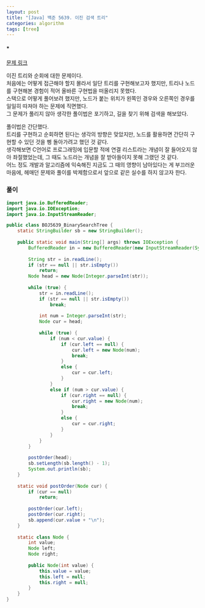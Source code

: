 ```yaml
---
layout: post
title: "[Java] 백준 5639. 이진 검색 트리"
categories: algorithm
tags: [tree]
---
```


#### *

[문제 링크](https://www.acmicpc.net/problem/5639)

이진 트리와 순회에 대한 문제이다.\
처음에는 어떻게 접근해야 할지 몰라서 일단 트리를 구현해보고자 했지만, 트리나 노드를 구현해본 경험이 적어 올바른 구현법을 떠올리지 못했다.\
스택으로 어떻게 풀어보려 했지만, 노드가 붙는 위치가 왼쪽인 경우와 오른쪽인 경우를 일일히 따져야 하는 문제에 직면했다.\
그 문제가 풀리지 않아 생각한 풀이법은 포기하고, 길을 찾기 위해 검색을 해보았다.

풀이법은 간단했다.\
트리를 구현하고 순회하면 된다는 생각의 방향은 맞았지만, 노드를 활용하면 간단히 구현할 수 있던 것을 삥 돌아가려고 했던 것 같다.\
생각해보면 C언어로 프로그래밍에 입문할 적에 연결 리스트라는 개념이 잘 들어오지 않아 좌절했었는데, 그 때도 노드라는 개념을 잘 받아들이지 못해 그랬던 것 같다.\
어느 정도 개발과 알고리즘에 익숙해진 지금도 그 때의 영향이 남아있다는 게 부끄러운 마음에, 헤매던 문제와 풀이를 박제함으로서 앞으로 같은 실수를 하지 않고자 한다.


### 풀이

```java
import java.io.BufferedReader;
import java.io.IOException;
import java.io.InputStreamReader;

public class BOJ5639_BinarySearchTree {
	static StringBuilder sb = new StringBuilder();
	
	public static void main(String[] args) throws IOException {
		BufferedReader in = new BufferedReader(new InputStreamReader(System.in));
		
		String str = in.readLine();
		if (str == null || str.isEmpty())
			return;
		Node head = new Node(Integer.parseInt(str));
		
		while (true) {
			str = in.readLine();
			if (str == null || str.isEmpty())
				break;
			
			int num = Integer.parseInt(str);
			Node cur = head;
			
			while (true) {
				if (num < cur.value) {
					if (cur.left == null) {
						cur.left = new Node(num);
						break;
					}
					else {
						cur = cur.left;
					}
				}
				else if (num > cur.value) {
					if (cur.right == null) {
						cur.right = new Node(num);
						break;
					}
					else {
						cur = cur.right;
					}
				}
			}
		}
		
		postOrder(head);
		sb.setLength(sb.length() - 1);
		System.out.println(sb);
	}
	
	static void postOrder(Node cur) {
		if (cur == null)
			return;
		
		postOrder(cur.left);
		postOrder(cur.right);
		sb.append(cur.value + "\n");
	}
	
	static class Node {
		int value;
		Node left;
		Node right;
		
		public Node(int value) {
			this.value = value;
			this.left = null;
			this.right = null;
		}
	}
}
```
